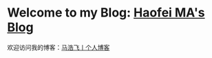 # Welcome to my Blog: [Haofei MA's Blog](https://www.mahaofei.com/)

欢迎访问我的博客：[马浩飞丨个人博客](https://www.mahaofei.com/)
